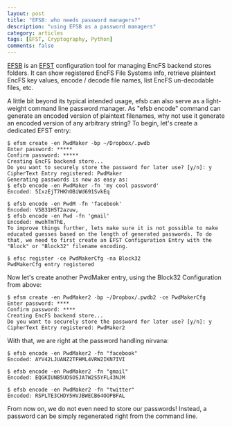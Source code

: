 ```yaml
---
layout: post
title: "EFSB: who needs password managers?"
description: "using EFSB as a password managers"
category: articles
tags: [EFST, Cryptography, Python]
comments: false
---
```


[EFSB](https://github.com/akpw/efst#efsb) is an [EFST](https://github.com/akpw/efst) configuration tool for managing EncFS backend stores folders. It can show registered EncFS File Systems info, retrieve plaintext EncFS key values, encode / decode file names, list EncFS un-decodable files, etc.

A little bit beyond its typical intended usage, efsb can also serve as a light-weight command line password manager. As "efsb encode" command can generate an encoded version of plaintext filenames, why not use it generate an encoded version of any arbitrary string?
 To begin, let's create a dedicated EFST entry:

````
$ efsm create -en PwdMaker -bp ~/Dropbox/.pwdb
Enter password: *****
Confirm password: *****
Creating EncFS backend store...
Do you want to securely store the password for later use? [y/n]: y
CipherText Entry registered: PwdMaker
Generating passwords is now as easy as:
$ efsb encode -en PwdMaker -fn 'my cool password'
Encoded: 5IxzEjT7HKhOBiWd691SvkEq
````

````
$ efsb encode -en PwdM -fn 'facebook'
Encoded: V5B31H5T2azuw,
$ efsb encode -en Pwd -fn 'gmail'
Encoded: mwohTmThE,
To improve things further, lets make sure it is not possible to make educated guesses based on the length of generated passwords. To do that, we need to first create an EFST Configuration Entry with the "Block" or "Block32" filename encoding.
````

````
$ efsc register -ce PwdMakerCfg -na Block32
PwdMakerCfg entry registered
````

Now let's create another PwdMaker entry, using the Block32 Configuration from above:

````
$ efsm create -en PwdMaker2 -bp ~/Dropbox/.pwdb2 -ce PwdMakerCfg
Enter password: ****
Confirm password: ****
Creating EncFS backend store...
Do you want to securely store the password for later use? [y/n]: y
CipherText Entry registered: PwdMaker2
````

With that, we are right at the password handling nirvana:

````
$ efsb encode -en PwdMaker2 -fn "facebook"
Encoded: AYV42LJUANZ2TFHML4VRW2IKN7IVI

$ efsb encode -en PwdMaker2 -fn "gmail"
Encoded: EQGKIUNB5UDSOSJA7W2S5YFL43NJM

$ efsb encode -en PwdMaker2 -fn "twitter"
Encoded: RSPLTE3CHDY5HVJBWECB64OOPBFAL
````


From now on, we do not even need to store our passwords! Instead, a password can be simply regenerated right from the command line.

